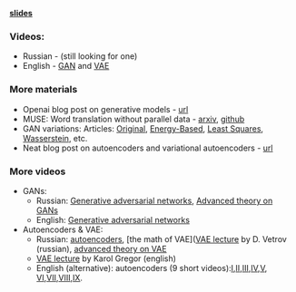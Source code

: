 __[slides](https://github.com/yandexdataschool/nlp_course/blob/master/resources/slides/nlp18_gan_8.pdf)__

### Videos:
* Russian - (still looking for one)
* English - [GAN](https://www.youtube.com/watch?v=twjlGZzUM68) and [VAE](https://www.youtube.com/watch?v=Un6t2wrhaT0)

### More materials
* Openai blog post on generative models - [url](https://blog.openai.com/generative-models/)
* MUSE: Word translation without parallel data - [arxiv](https://arxiv.org/pdf/1710.04087.pdf), [github](https://github.com/facebookresearch/MUSE)
* GAN variations: Articles: [Original](https://arxiv.org/abs/1406.2661), [Energy-Based](https://arxiv.org/abs/1609.03126), [Least Squares](https://arxiv.org/abs/1611.04076), [Wasserstein](https://arxiv.org/abs/1701.07875), etc.
* Neat blog post on autoencoders and variational autoencoders - [url](http://kvfrans.com/variational-autoencoders-explained/)

### More videos
* GANs:
  * Russian: [Generative adversarial networks](https://yadi.sk/i/I1WBh0TM3GUoky), [Advanced theory on GANs](https://yadi.sk/i/Gi-8h2Ph3T87ep)
  * English: [Generative adversarial networks](https://www.youtube.com/watch?v=HN9NRhm9waY)
* Autoencoders & VAE:
  * Russian: [autoencoders](https://yadi.sk/i/ACgqdyqi3GisV5), [the math of VAE]([VAE lecture](https://yadi.sk/i/cj3UJ9RH32Ye5Q) by D. Vetrov (russian), [advanced theory on VAE](https://yadi.sk/i/iMCBfyd33GYjZc)
  * [VAE lecture](https://www.youtube.com/watch?v=P78QYjWh5sM) by Karol Gregor (english)
  * English (alternative): autoencoders (9 short videos):[I](https://www.youtube.com/watch?v=FzS3tMl4Nsc),[II](https://www.youtube.com/watch?v=xTU79Zs4XKY),[III](https://www.youtube.com/watch?v=6DO_jVbDP3I),[IV](https://www.youtube.com/watch?v=xq-I0Rl8mt0),[V](https://www.youtube.com/watch?v=5rLgoM2Pkso), [VI](https://www.youtube.com/watch?v=t2NQ_c5BFOc),[VII](https://www.youtube.com/watch?v=79sYlJ8Cvlc),[VIII](https://www.youtube.com/watch?v=z5ZYm_wJ37c),[IX](https://www.youtube.com/watch?v=Oq38pINmddk). 
